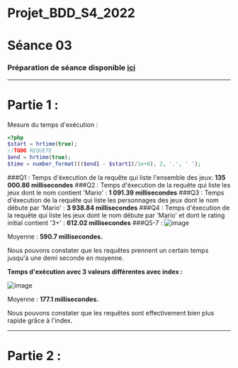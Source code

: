# Projet_BDD_S4_2022

# Séance 03

### Préparation de séance disponible [ici](preparation)

---

# Partie 1 :

Mesure du temps d'exécution :
```php
<?php
$start = hrtime(true);
//TODO REQUETE
$end = hrtime(true);
$time = number_format((($end1 - $start1)/1e+6), 2, '.', ' ');
```

###Q1 : 
Temps d'éxecution de la requête qui liste l'ensemble des jeux: **135 000.86 millisecondes**
###Q2 : 
Temps d'éxecution de la requête qui liste les jeux dont le nom contient 'Mario' : **1 091.39 millisecondes**
###Q3 : 
Temps d'éxecution de la requête qui liste les personnages des jeux dont le nom débute par 'Mario' : **3 938.84 millisecondes**
###Q4 :
Temps d'éxecution de la requête qui liste les jeux dont le nom débute par 'Mario' et dont le rating initial contient '3+' : **612.02 millisecondes**
###Q5-7 :
![image](https://user-images.githubusercontent.com/49103056/158780765-e44317ed-6bf6-4ee6-b3fc-a065c0bbf3ff.png)

Moyenne : **590.7 millisecondes.**

Nous pouvons constater que les requêtes prennent un certain temps jusqu'à une demi seconde en moyenne.

**Temps d'exécution avec 3 valeurs différentes avec index :**

![image](https://user-images.githubusercontent.com/49103056/158778539-e324dd27-feac-4271-9baf-8f34a6c8422e.png)

Moyenne : **177.1 millisecondes.**

Nous pouvons constater que les requêtes sont effectivement bien plus rapide grâce à l'index.

---

# Partie 2 :
